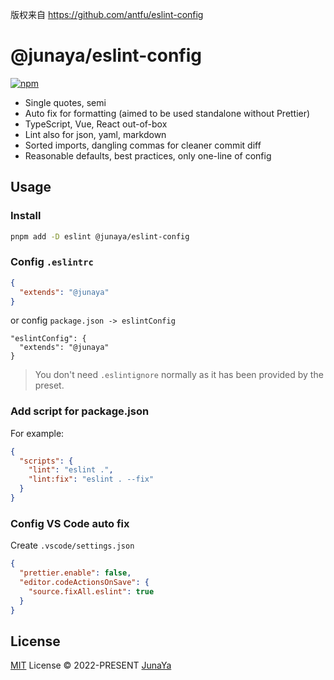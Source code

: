 版权来自 https://github.com/antfu/eslint-config
# @junaya/eslint-config

[![npm](https://img.shields.io/npm/v/@junaya/eslint-config?color=a1b858&label=)](https://npmjs.com/package/@junaya/eslint-config)

- Single quotes, semi
- Auto fix for formatting (aimed to be used standalone without Prettier)
- TypeScript, Vue, React out-of-box
- Lint also for json, yaml, markdown
- Sorted imports, dangling commas for cleaner commit diff
- Reasonable defaults, best practices, only one-line of config

## Usage

### Install

```bash
pnpm add -D eslint @junaya/eslint-config
```

### Config `.eslintrc`

```json
{
  "extends": "@junaya"
}
```

or config `package.json -> eslintConfig`
```
"eslintConfig": {
  "extends": "@junaya"
}
```

> You don't need `.eslintignore` normally as it has been provided by the preset.

### Add script for package.json

For example:

```json
{
  "scripts": {
    "lint": "eslint .",
    "lint:fix": "eslint . --fix"
  }
}
```

### Config VS Code auto fix

Create `.vscode/settings.json`

```json
{
  "prettier.enable": false,
  "editor.codeActionsOnSave": {
    "source.fixAll.eslint": true
  }
}
```

## License

[MIT](./LICENSE) License &copy; 2022-PRESENT [JunaYa](https://github.com/junaya)
